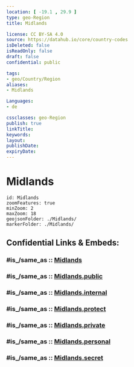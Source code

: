 ```yaml
---
location: [ -19.1 , 29.9 ] 
type: geo-Region
title: Midlands

license: CC BY-SA 4.0
source: https://datahub.io/core/country-codes
isDeleted: false
isReadOnly: false
draft: false
confidential: public

tags:
- geo/Country/Region
aliases:
- Midlands

Languages:
- de

cssclasses: geo-Region
publish: true
linkTitle: 
keywords: 
layout: 
publishDate: 
expiryDate: 
---
```


# Midlands

```leaflet
id: Midlands
zoomFeatures: true 
minZoom: 2 
maxZoom: 18
geojsonFolder: ./Midlands/
markerFolder: ./Midlands/
```


## Confidential Links & Embeds: 

### #is_/same_as :: [Midlands](/_Standards/Earth/Continent/Africa/Africa~South/Zimbabwe/Provinces~Zimbabwe/Midlands.md) 

### #is_/same_as :: [Midlands.public](/_public/Earth/Continent/Africa/Africa~South/Zimbabwe/Provinces~Zimbabwe/Midlands.public.md) 

### #is_/same_as :: [Midlands.internal](/_internal/Earth/Continent/Africa/Africa~South/Zimbabwe/Provinces~Zimbabwe/Midlands.internal.md) 

### #is_/same_as :: [Midlands.protect](/_protect/Earth/Continent/Africa/Africa~South/Zimbabwe/Provinces~Zimbabwe/Midlands.protect.md) 

### #is_/same_as :: [Midlands.private](/_private/Earth/Continent/Africa/Africa~South/Zimbabwe/Provinces~Zimbabwe/Midlands.private.md) 

### #is_/same_as :: [Midlands.personal](/_personal/Earth/Continent/Africa/Africa~South/Zimbabwe/Provinces~Zimbabwe/Midlands.personal.md) 

### #is_/same_as :: [Midlands.secret](/_secret/Earth/Continent/Africa/Africa~South/Zimbabwe/Provinces~Zimbabwe/Midlands.secret.md)

